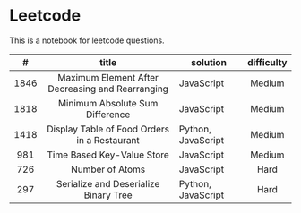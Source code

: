 # Leetcode

This is a notebook for leetcode questions.

| #   | title | solution | difficulty |
|:-:  |:-----:|----------| :---------:|
| 1846|Maximum Element After Decreasing and Rearranging|JavaScript|Medium|
|1818|Minimum Absolute Sum Difference|JavaScript|Medium|
|1418|Display Table of Food Orders in a Restaurant|Python, JavaScript|Medium|
|981|Time Based Key-Value Store|JavaScript|Medium|
|726|Number of Atoms|JavaScript|Hard|
|297|Serialize and Deserialize Binary Tree|Python, JavaScript|Hard|